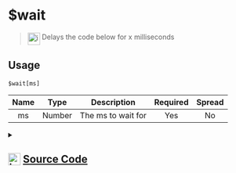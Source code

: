 # $wait
> <img align="top" src="https://upload.wikimedia.org/wikipedia/commons/thumb/e/e4/Infobox_info_icon.svg/160px-Infobox_info_icon.svg.png?20150409153300" alt="image" width="25" height="auto"> Delays the code below for x milliseconds
## Usage
```
$wait[ms]
```
| Name | Type | Description | Required | Spread
| :---: | :---: | :---: | :---: | :---: |
ms | Number | The ms to wait for | Yes | No
<details>
<summary>
    
## <img align="top" src="https://cdn4.iconfinder.com/data/icons/iconsimple-logotypes/512/github-512.png" alt="image" width="25" height="auto">  [Source Code](https://github.com/tryforge/ForgeScript-V2/blob/main/src/native/wait.ts)
    
</summary>
    
```ts
import { setTimeout } from "timers/promises"
import { ArgType, NativeFunction, Return } from "../structures"

export default new NativeFunction({
    name: "$wait",
    version: "1.0.0",
    description: "Delays the code below for x milliseconds",
    brackets: true,
    unwrap: true,
    args: [
        {
            name: "ms",
            description: "The ms to wait for",
            rest: false,
            type: ArgType.Number,
            required: true
        }
    ],
    async execute(ctx, [ ms ]) {
        await setTimeout(ms)
        return Return.success()
    },
})
```
    
</details>